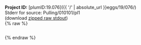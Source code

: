 **Project ID:** [plumID:19.076]({{ '/' | absolute_url }}eggs/19/076/)  
Stderr for source:  Pulling/010101/pl1   
(download [zipped raw stdout](pl1.plumed.stdout.txt.zip))  
{% raw %}
<pre>
</pre>
{% endraw %}
